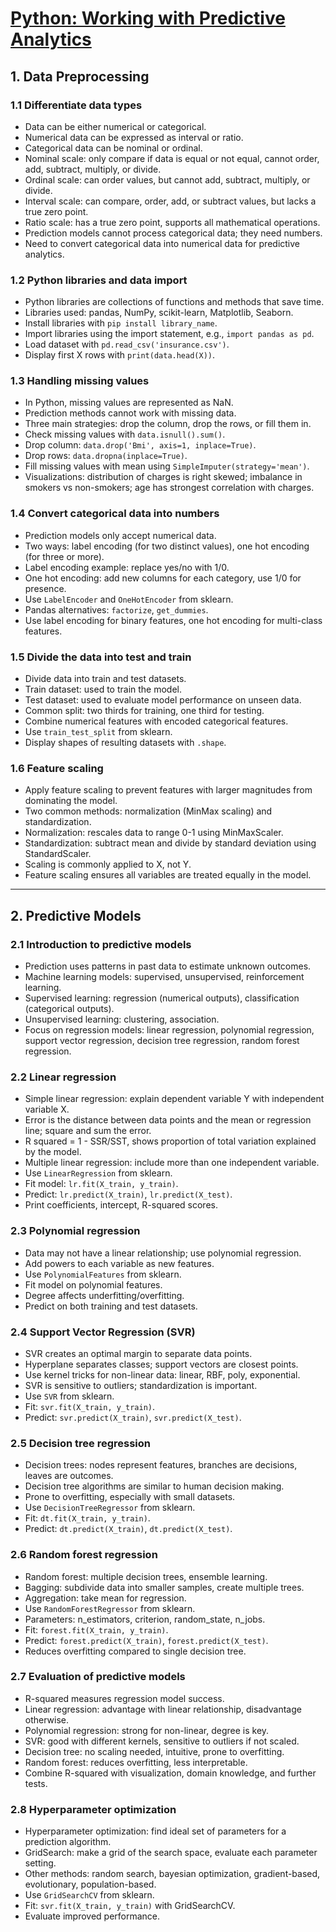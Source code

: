 # [Python: Working with Predictive Analytics](https://www.linkedin.com/learning/python-working-with-predictive-analytics-25321500/predict-data-in-python?u=69919578)

## 1. Data Preprocessing

### 1.1 Differentiate data types
- Data can be either numerical or categorical.
- Numerical data can be expressed as interval or ratio.
- Categorical data can be nominal or ordinal.
- Nominal scale: only compare if data is equal or not equal, cannot order, add, subtract, multiply, or divide.
- Ordinal scale: can order values, but cannot add, subtract, multiply, or divide.
- Interval scale: can compare, order, add, or subtract values, but lacks a true zero point.
- Ratio scale: has a true zero point, supports all mathematical operations.
- Prediction models cannot process categorical data; they need numbers.
- Need to convert categorical data into numerical data for predictive analytics.

### 1.2 Python libraries and data import
- Python libraries are collections of functions and methods that save time.
- Libraries used: pandas, NumPy, scikit-learn, Matplotlib, Seaborn.
- Install libraries with `pip install library_name`.
- Import libraries using the import statement, e.g., `import pandas as pd`.
- Load dataset with `pd.read_csv('insurance.csv')`.
- Display first X rows with `print(data.head(X))`.

### 1.3 Handling missing values
- In Python, missing values are represented as NaN.
- Prediction methods cannot work with missing data.
- Three main strategies: drop the column, drop the rows, or fill them in.
- Check missing values with `data.isnull().sum()`.
- Drop column: `data.drop('Bmi', axis=1, inplace=True)`.
- Drop rows: `data.dropna(inplace=True)`.
- Fill missing values with mean using `SimpleImputer(strategy='mean')`.
- Visualizations: distribution of charges is right skewed; imbalance in smokers vs non-smokers; age has strongest correlation with charges.

### 1.4 Convert categorical data into numbers
- Prediction models only accept numerical data.
- Two ways: label encoding (for two distinct values), one hot encoding (for three or more).
- Label encoding example: replace yes/no with 1/0.
- One hot encoding: add new columns for each category, use 1/0 for presence.
- Use `LabelEncoder` and `OneHotEncoder` from sklearn.
- Pandas alternatives: `factorize`, `get_dummies`.
- Use label encoding for binary features, one hot encoding for multi-class features.

### 1.5 Divide the data into test and train
- Divide data into train and test datasets.
- Train dataset: used to train the model.
- Test dataset: used to evaluate model performance on unseen data.
- Common split: two thirds for training, one third for testing.
- Combine numerical features with encoded categorical features.
- Use `train_test_split` from sklearn.
- Display shapes of resulting datasets with `.shape`.

### 1.6 Feature scaling
- Apply feature scaling to prevent features with larger magnitudes from dominating the model.
- Two common methods: normalization (MinMax scaling) and standardization.
- Normalization: rescales data to range 0-1 using MinMaxScaler.
- Standardization: subtract mean and divide by standard deviation using StandardScaler.
- Scaling is commonly applied to X, not Y.
- Feature scaling ensures all variables are treated equally in the model.

---

## 2. Predictive Models

### 2.1 Introduction to predictive models
- Prediction uses patterns in past data to estimate unknown outcomes.
- Machine learning models: supervised, unsupervised, reinforcement learning.
- Supervised learning: regression (numerical outputs), classification (categorical outputs).
- Unsupervised learning: clustering, association.
- Focus on regression models: linear regression, polynomial regression, support vector regression, decision tree regression, random forest regression.

### 2.2 Linear regression
- Simple linear regression: explain dependent variable Y with independent variable X.
- Error is the distance between data points and the mean or regression line; square and sum the error.
- R squared = 1 - SSR/SST, shows proportion of total variation explained by the model.
- Multiple linear regression: include more than one independent variable.
- Use `LinearRegression` from sklearn.
- Fit model: `lr.fit(X_train, y_train)`.
- Predict: `lr.predict(X_train)`, `lr.predict(X_test)`.
- Print coefficients, intercept, R-squared scores.

### 2.3 Polynomial regression
- Data may not have a linear relationship; use polynomial regression.
- Add powers to each variable as new features.
- Use `PolynomialFeatures` from sklearn.
- Fit model on polynomial features.
- Degree affects underfitting/overfitting.
- Predict on both training and test datasets.

### 2.4 Support Vector Regression (SVR)
- SVR creates an optimal margin to separate data points.
- Hyperplane separates classes; support vectors are closest points.
- Use kernel tricks for non-linear data: linear, RBF, poly, exponential.
- SVR is sensitive to outliers; standardization is important.
- Use `SVR` from sklearn.
- Fit: `svr.fit(X_train, y_train)`.
- Predict: `svr.predict(X_train)`, `svr.predict(X_test)`.

### 2.5 Decision tree regression
- Decision trees: nodes represent features, branches are decisions, leaves are outcomes.
- Decision tree algorithms are similar to human decision making.
- Prone to overfitting, especially with small datasets.
- Use `DecisionTreeRegressor` from sklearn.
- Fit: `dt.fit(X_train, y_train)`.
- Predict: `dt.predict(X_train)`, `dt.predict(X_test)`.

### 2.6 Random forest regression
- Random forest: multiple decision trees, ensemble learning.
- Bagging: subdivide data into smaller samples, create multiple trees.
- Aggregation: take mean for regression.
- Use `RandomForestRegressor` from sklearn.
- Parameters: n_estimators, criterion, random_state, n_jobs.
- Fit: `forest.fit(X_train, y_train)`.
- Predict: `forest.predict(X_train)`, `forest.predict(X_test)`.
- Reduces overfitting compared to single decision tree.

### 2.7 Evaluation of predictive models
- R-squared measures regression model success.
- Linear regression: advantage with linear relationship, disadvantage otherwise.
- Polynomial regression: strong for non-linear, degree is key.
- SVR: good with different kernels, sensitive to outliers if not scaled.
- Decision tree: no scaling needed, intuitive, prone to overfitting.
- Random forest: reduces overfitting, less interpretable.
- Combine R-squared with visualization, domain knowledge, and further tests.

### 2.8 Hyperparameter optimization
- Hyperparameter optimization: find ideal set of parameters for a prediction algorithm.
- GridSearch: make a grid of the search space, evaluate each parameter setting.
- Other methods: random search, bayesian optimization, gradient-based, evolutionary, population-based.
- Use `GridSearchCV` from sklearn.
- Fit: `svr.fit(X_train, y_train)` with GridSearchCV.
- Evaluate improved performance.